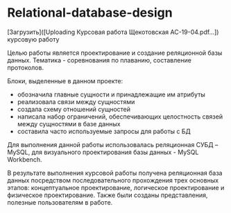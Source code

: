 # Relational-database-design
[Загрузить]([Uploading Курсовая работа Щекотовская АС-19-04.pdf…]) курсовую работу

  Целью работы является проектирование и создание реляционной базы
данных. Тематика - соревнования по плаванию, составление протоколов.

Блоки, выделенные в данном проекте:
  * обозначила главные сущности и принадлежащие им атрибуты
  * реализовала связи между сущностями 
  * создала схему отношений сущностей
  * написала набор ограничений, обеспечивающих целостность связей между сущностями в базе данных
  * составила часто используемые запросы для работы с БД

  Для выполнения данной работы использовалась реляционная
СУБД – MySQL, для визуального проектирования базы данных - MySQL Workbench.

  В результате выполнения курсовой работы получена реляционная
база данных посредством последовательного прохождения трех
основных этапов: концептуальное
проектирование, логическое проектирование и физическое проектирование.
Также были созданы представления,
полезные пользователям в работе.
